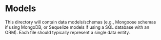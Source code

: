 # Models

This directory will contain data models/schemas (e.g., Mongoose schemas if using MongoDB, or Sequelize models if using a SQL database with an ORM). Each file should typically represent a single data entity.
